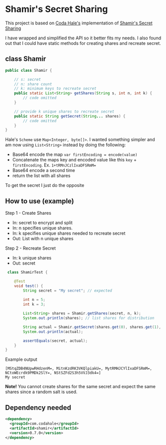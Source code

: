 # Shamir's Secret Sharing

This project is based on [Coda Hale's](https://github.com/codahale) implementation of [Shamir's Secret Sharing](https://github.com/codahale/shamir)

I have wrapped and simplified the API so it better fits my needs. I also found out that I could have static methods
for creating shares and recreate secret. 

## class Shamir
```java
public class Shamir {

    // s: secret
    // n: share count
    // k: minimum keys to recreate secret
    public static List<String> getShares(String s, int n, int k) {
        // code omitted
    }

    // provide k unique shares to recreate secret
    public static String getSecret(String... shares) {
        // code omitted
    }
}
```

Hale's `Scheme` use `Map<Integer, byte[]>`. I wanted something simpler and am now using `List<String>` instead by doing the following:
* Base64 encode the map `var firstEncoding = encode(value)`
* Concatenate the maps key and encoded value like this `key` + `firstEncoding`. Ex. `1+tRMnJCzlIxaDFSRmM=`
* Base64 encode a second time
* return the list with all shares

To get the secret I just do the opposite

## How to use (example)
Step 1 - Create Shares
* In: secret to encrypt and split
* In: n specifies unique shares.
* In: k specifies unique shares needed to recreate secret
* Out: List with n unique shares

Step 2 - Recreate Secret
* In: k unique shares
* Out: secret

```java
 class ShamirTest {

    @Test
    void test() {
        String secret = "My secret"; // expected
        
        int n = 5;
        int k = 3;

        List<String> shares = Shamir.getShares(secret, n, k); 
        System.out.println(shares); // list shares for distribution

        String actual = Shamir.getSecret(shares.get(0), shares.get(1), shares.get(2)); // provide at least k unique shares
        System.out.println(actual);

        assertEquals(secret, actual);
    }
}
```

Example output
```shell
[MStqZDB4NUpwRHdzenM=, MitnKzdRK3VKQlpiakU=, MytRMHJCYlIxaDFSRmM=, NCtoWEcrdk9PMDk2SlY=, NStSZFd2S3h5VVJ3dk4=]
My secret
```
**Note!** You cannot create shares for the same secret and expect the same shares since a random salt is used.

## Dependency needed
```xml
<dependency>
  <groupId>com.codahale</groupId>
  <artifactId>shamir</artifactId>
  <version>0.7.0</version>
</dependency>
```

